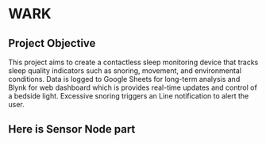 ﻿# WARK

## Project Objective

This project aims to create a contactless sleep monitoring device that tracks sleep quality indicators such as snoring, movement, and environmental conditions. Data is logged to Google Sheets for long-term analysis and Blynk for web dashboard which is provides real-time updates and control of a bedside light. Excessive snoring triggers an Line notification to alert the user.

## Here is Sensor Node part

